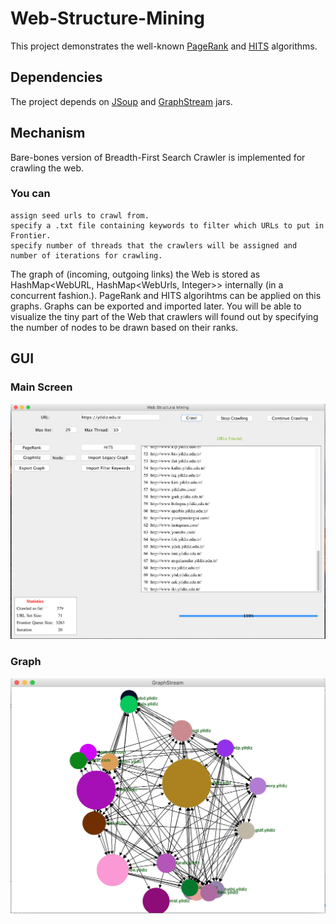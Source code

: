 # Web-Structure-Mining

This project demonstrates the well-known <a href="http://www.cs.princeton.edu/~chazelle/courses/BIB/pagerank.htm">PageRank</a>
and <a href="http://www.math.cornell.edu/~mec/Winter2009/RalucaRemus/Lecture4/lecture4.html">HITS</a> algorithms.

## Dependencies 

The project depends on <a href="https://jsoup.org">JSoup</a> and <a href="http://graphstream-project.org">GraphStream</a>
jars.

## Mechanism

Bare-bones version of Breadth-First Search Crawler is implemented for crawling the web. 
### You can 
    assign seed urls to crawl from.
    specify a .txt file containing keywords to filter which URLs to put in Frontier.
    specify number of threads that the crawlers will be assigned and number of iterations for crawling.
The graph of (incoming, outgoing links) the Web is stored as HashMap<WebURL, HashMap<WebUrls, Integer>> internally (in a concurrent fashion.). PageRank and HITS algorihtms can be applied on this graphs. Graphs can be exported and imported later.
You will be able to visualize the tiny part of the Web that crawlers will found out by specifying the number of nodes to be drawn based on their ranks. 

## GUI
### Main Screen
<img src="https://github.com/azadyasar/Web-Structure-Mining/blob/master/res/main_1.png" alt="https://github.com/azadyasar/Web-Structure-Mining/blob/master/res/main_1.png">

### Graph

<img src="https://github.com/azadyasar/Web-Structure-Mining/blob/master/res/graph_1.png" alt="https://github.com/azadyasar/Web-Structure-Mining/blob/master/res/graph_1.png">

    
